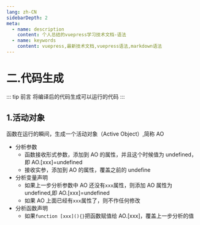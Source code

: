 ```yaml
---
lang: zh-CN
sidebarDepth: 2
meta:
  - name: description
    content: 个人总结的vuepress学习技术文档-语法
  - name: keywords
    content: vuepress,最新技术文档,vuepress语法,markdown语法
---
```


# 二.代码生成

::: tip 前言
将编译后的代码生成可以运行的代码
:::

## 1.活动对象

函数在运行的瞬间，生成一个活动对象（Active Object）,简称 AO

- 分析参数
  - 函数接收形式参数，添加到 AO 的属性，并且这个时候值为 undefined，即 AO.[xxx]=undefined
  - 接收实参，添加到 AO 的属性，覆盖之前的 undefine
- 分析变量声明
  - 如果上一步分析参数中 AO 还没有`xxx`属性，则添加 AO 属性为 undefined,即 AO.[xxx]=undefined
  - 如果 AO 上面已经有`xxx`属性了，则不作任何修改
- 分析函数声明
  - 如果`function [xxx](){}`把函数赋值给 AO.[xxx]，覆盖上一步分析的值
